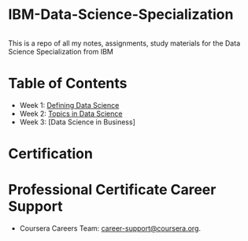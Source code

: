 # IBM-Data-Science-Specialization
<img scr="https://www.freepnglogos.com/uploads/ibm-logo-png/ibm-logo-png-transparent-svg-vector-bie-supply-3.png" width=150>

This is a repo of all my notes, assignments, study materials for the Data Science Specialization from IBM 

# Table of Contents
- Week 1: [Defining Data Science](https://github.com/Its-Jin/IBM-Data-Science-Specialization/tree/main/Week%201%20-%20Defining%20Data%20Science)
- Week 2: [Topics in Data Science](https://github.com/Its-Jin/IBM-Data-Science-Specialization/tree/main/Week%202%20-%20Data%20Science%20Topics)
- Week 3: [Data Science in Business]

# Certification 



# Professional Certificate Career Support 
-  Coursera Careers Team: career-support@coursera.org.